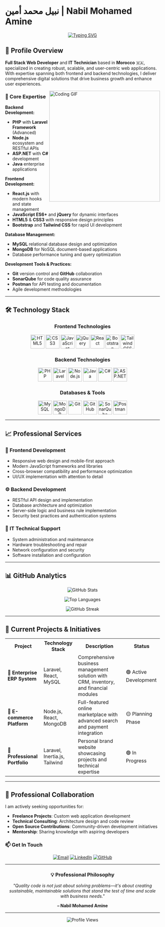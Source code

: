 # نبيل محمد أمين | Nabil Mohamed Amine

<div align="center">

[![Typing SVG](https://readme-typing-svg.demolab.com?font=Fira+Code&size=22&duration=3000&pause=1000&color=00D9FF&center=true&vCenter=true&width=435&lines=Full+Stack+Web+Developer;IT+Technician;Laravel+%26+React+Specialist;Passionate+About+Clean+Code)](https://git.io/typing-svg)

</div>

## 🎯 Profile Overview

**Full Stack Web Developer** and **IT Technician** based in **Morocco** 🇲🇦, specialized in creating robust, scalable, and user-centric web applications. With expertise spanning both frontend and backend technologies, I deliver comprehensive digital solutions that drive business growth and enhance user experiences.

<img align="right" alt="Coding GIF" src="https://raw.githubusercontent.com/rahul-jha98/rahul-jha98/main/techstack.gif" width="360px"/>

### 🚀 Core Expertise

**Backend Development:**
- **PHP** with **Laravel Framework** (Advanced)
- **Node.js** ecosystem and RESTful APIs
- **ASP.NET** with **C#** development
- **Java** enterprise applications

**Frontend Development:**
- **React.js** with modern hooks and state management
- **JavaScript ES6+** and **jQuery** for dynamic interfaces
- **HTML5** & **CSS3** with responsive design principles
- **Bootstrap** and **Tailwind CSS** for rapid UI development

**Database Management:**
- **MySQL** relational database design and optimization
- **MongoDB** for NoSQL document-based applications
- Database performance tuning and query optimization

**Development Tools & Practices:**
- **Git** version control and **GitHub** collaboration
- **SonarQube** for code quality assurance
- **Postman** for API testing and documentation
- Agile development methodologies

---

## 🛠️ Technology Stack

<div align="center">

### Frontend Technologies
<p>
  <img src="https://cdn.jsdelivr.net/gh/devicons/devicon/icons/html5/html5-original.svg" alt="HTML5" height="45"/>
  <img src="https://cdn.jsdelivr.net/gh/devicons/devicon/icons/css3/css3-original.svg" alt="CSS3" height="45"/>
  <img src="https://cdn.jsdelivr.net/gh/devicons/devicon/icons/javascript/javascript-original.svg" alt="JavaScript" height="45"/>
  <img src="https://cdn.jsdelivr.net/gh/devicons/devicon/icons/jquery/jquery-original.svg" alt="jQuery" height="45"/>
  <img src="https://cdn.jsdelivr.net/gh/devicons/devicon/icons/react/react-original.svg" alt="React" height="45"/>
  <img src="https://cdn.jsdelivr.net/gh/devicons/devicon/icons/bootstrap/bootstrap-original.svg" alt="Bootstrap" height="45"/>
  <img src="https://cdn.jsdelivr.net/gh/devicons/devicon/icons/tailwindcss/tailwindcss-plain.svg" alt="Tailwind CSS" height="45"/>
</p>

### Backend Technologies
<p>
  <img src="https://cdn.jsdelivr.net/gh/devicons/devicon/icons/php/php-original.svg" alt="PHP" height="45"/>
  <img src="https://upload.wikimedia.org/wikipedia/commons/thumb/9/9a/Laravel.svg/1154px-Laravel.svg.png" alt="Laravel" height="45"/>
  <img src="https://cdn.jsdelivr.net/gh/devicons/devicon/icons/nodejs/nodejs-original.svg" alt="Node.js" height="45"/>
  <img src="https://cdn.jsdelivr.net/gh/devicons/devicon/icons/java/java-original.svg" alt="Java" height="45"/>
  <img src="https://cdn.jsdelivr.net/gh/devicons/devicon/icons/csharp/csharp-original.svg" alt="C#" height="45"/>
  <img src="https://cdn.jsdelivr.net/gh/devicons/devicon/icons/dot-net/dot-net-original.svg" alt="ASP.NET" height="45"/>
</p>

### Databases & Tools
<p>
  <img src="https://cdn.jsdelivr.net/gh/devicons/devicon/icons/mysql/mysql-original.svg" alt="MySQL" height="45"/>
  <img src="https://cdn.jsdelivr.net/gh/devicons/devicon/icons/mongodb/mongodb-original.svg" alt="MongoDB" height="45"/>
  <img src="https://cdn.jsdelivr.net/gh/devicons/devicon/icons/git/git-original.svg" alt="Git" height="45"/>
  <img src="https://cdn.jsdelivr.net/gh/devicons/devicon/icons/github/github-original.svg" alt="GitHub" height="45"/>
  <img src="https://cdn.jsdelivr.net/gh/devicons/devicon@latest/icons/sonarqube/sonarqube-original.svg" alt="SonarQube" height="45"/>
  <img src="https://cdn.jsdelivr.net/gh/devicons/devicon@latest/icons/postman/postman-original.svg" alt="Postman" height="45"/>
</p>

</div>

---

## 📈 Professional Services

### 🎨 **Frontend Development**
- Responsive web design and mobile-first approach
- Modern JavaScript frameworks and libraries
- Cross-browser compatibility and performance optimization
- UI/UX implementation with attention to detail

### ⚙️ **Backend Development**
- RESTful API design and implementation
- Database architecture and optimization
- Server-side logic and business rule implementation
- Security best practices and authentication systems

### 🔧 **IT Technical Support**
- System administration and maintenance
- Hardware troubleshooting and repair
- Network configuration and security
- Software installation and configuration

---

## 📊 GitHub Analytics

<div align="center">

![GitHub Stats](https://github-readme-stats.vercel.app/api?username=ton-github&show_icons=true&theme=tokyonight&hide_border=true&count_private=true)

![Top Languages](https://github-readme-stats.vercel.app/api/top-langs/?username=ton-github&layout=compact&theme=tokyonight&hide_border=true)

![GitHub Streak](https://github-readme-streak-stats.herokuapp.com/?user=ton-github&theme=tokyonight&hide_border=true)

</div>

---

## 🚀 Current Projects & Initiatives

<table>
  <tr>
    <th>Project</th>
    <th>Technology Stack</th>
    <th>Description</th>
    <th>Status</th>
  </tr>
  <tr>
    <td>🏢 <strong>Enterprise ERP System</strong></td>
    <td>Laravel, React, MySQL</td>
    <td>Comprehensive business management solution with CRM, inventory, and financial modules</td>
    <td>🟢 Active Development</td>
  </tr>
  <tr>
    <td>🛒 <strong>E-commerce Platform</strong></td>
    <td>Node.js, React, MongoDB</td>
    <td>Full-featured online marketplace with advanced search and payment integration</td>
    <td>🟡 Planning Phase</td>
  </tr>
  <tr>
    <td>💼 <strong>Professional Portfolio</strong></td>
    <td>Laravel, Inertia.js, Tailwind</td>
    <td>Personal brand website showcasing projects and technical expertise</td>
    <td>🟢 In Progress</td>
  </tr>
</table>

---

## 🤝 Professional Collaboration

I am actively seeking opportunities for:

- **Freelance Projects**: Custom web application development
- **Technical Consulting**: Architecture design and code review
- **Open Source Contributions**: Community-driven development initiatives
- **Mentorship**: Sharing knowledge with aspiring developers

### 📫 Get In Touch

<div align="center">

[![Email](https://img.shields.io/badge/Email-D14836?style=for-the-badge&logo=gmail&logoColor=white)](mailto:your.email@example.com)
[![LinkedIn](https://img.shields.io/badge/LinkedIn-0077B5?style=for-the-badge&logo=linkedin&logoColor=white)](https://linkedin.com/in/your-profile)
[![GitHub](https://img.shields.io/badge/GitHub-100000?style=for-the-badge&logo=github&logoColor=white)](https://github.com/ton-github)

</div>

---

<div align="center">

### 💡 Professional Philosophy

*"Quality code is not just about solving problems—it's about creating sustainable, maintainable solutions that stand the test of time and scale with business needs."*

**– Nabil Mohamed Amine**

---

![Profile Views](https://komarev.com/ghpvc/?username=ton-github&color=brightgreen&style=flat-square)

</div>

